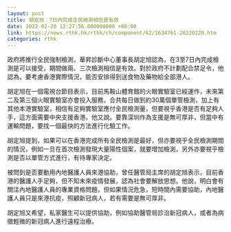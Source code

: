 ```yaml
---
layout: post
title: 胡定旭：7日內完成全民檢測相信是有效
date: 2022-02-20 12:27:56.000000000 +08:00
link: https://news.rthk.hk/rthk/ch/component/k2/1634761-20220220.htm
categories: rthk
---
```


政府將推行全民強制檢測，華昇診斷中心董事長胡定旭認為，在3至7日內完成檢測是可以接受，期間做兩、三次檢測相信是有效。對於政府不計劃配合禁足令，他認為，要考慮香港實際情況，能否安排得到送食物及藥物給全部港人。

胡定旭在一個電視台節目表示，目前馬鞍山體育館的火眼實驗室已經運作，未來第二及第三個火眼實驗室亦會投入服務，合共每日做到約30萬個單管檢測，加上有其他本港實驗室，相信有足夠實驗室應付全民檢測量，但要視乎香港是否有足夠人手，這方面需要中央支援香港。他又說。要靠深圳作為支援是無可厚非，但當中有運輸問題，要找一個最快的方法進行化驗工作。

胡定旭提到，如果可以在香港完成所有全民檢測是最好，但亦要視乎全民檢測期間的情況，例如一旦在首次檢測發現大量陽性個案，就要增加檢測，另外亦要視乎檢測是否以單管方式進行，有待專家決定。

被問到是否要動用內地醫護人員來港協助，曾任醫管局主席的胡定旭表示，目前香港的醫護人手足夠，但不知未來疫情發展，認為社會要解放思想。他說，明白會有關注內地醫護人員的專業資格問題，但如果情況危急，短時間內需要協助，內地醫護人員只是來港抗疫，照顧新冠病人，若有需要是無可厚非。

胡定旭又希望，私家醫生可以提供協助，例如協助醫管局診治新冠病人，或者為病徵輕微的新冠病人進行遠程治療。
